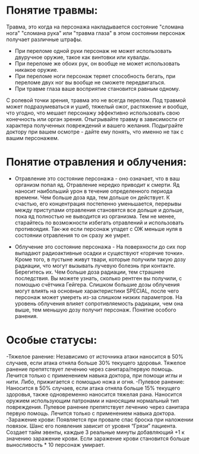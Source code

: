 # Понятие травмы:

Травма, это когда на персонажа накладывается состояние "сломана нога" "сломана рука" или "травма глаза" в этом состоянии персонаж получает различные штрафы.

- При переломе одной руки персонаж не может использовать двуручное оружие, такое как винтовки или кувалды. 
- При переломе же обоих рук, он вообще не может использовать никакое оружие.
- При переломе ноги персонаж теряет способность бегать, при переломе двух ног вы вообще не сможете передвигаться.
- При травме глаза ваше восприятие становится равным одному.

С ролевой точки зрения, травма это не всегда перелом. Под травмой может подразумеваться и ушиб, тяжелый ожог, растяжение и вообще, что угодно, что мешает персонажу эффективно использовать свою конечность или орган зрения. Отыгрывайте травму в зависимости от характера полученных повреждений и вашего желания. Подыграйте доктору при вашем осмотре - дайте ему понять, что именно не так с вашим персонажем.

# Понятие отравления и облучения:

- Отравление это состояние персонажа - оно означает, что в ваш организм попал яд. Отравление нередко приводит к смерти. Яд наносит наибольший урон в течение определенного периода времени. Чем больше доза яда, тем дольше он действует. К счастью, его концентрация постепенно уменьшается, перерывы между приступами отравления становятся все дольше и дольше, пока яд полностью не выводится из организма. Тем не менее, старайтесь по возможности избегать отравлений и использовать противоядия. Так-же если персонаж упадет с ОЖ меньше нуля в состоянии отравления то он сразу же умрет.

- Облучение это состояние персонажа - На поверхности до сих пор выпадают радиоактивные осадки и существуют «горячие точки». Кроме того, в пустыне живут твари, которые получили такую дозу радиации, что могут вызывать лучевую болезнь при контакте. Берегитесь их. Чем больше доза радиации, тем страшнее последствия. Вы можете узнать, сколько рентген вы получили, с помощью счётчика Гейгера.
Слишком большие дозы облучения могут влиять на основные характеристики SPECIAL, после чего персонаж может умереть из-за слишком низких параметров. На уровень облучения влияет сопротивляемость радиации, чем она выше, тем меньшую дозу получит персонаж.
Понятие особого ранения.

# Особые статусы:

-Тяжелое ранение: Независимо от источника атаки наносится в 50% случаев, если атака отняла больше 30% текущего здоровья. Тяжелое ранение препятствует лечению через санитара/первую помощь. Лечится только с применением навыка доктора, при помощи иглы и нити. Либо, прижигается с помощью ножа и огня.
-Пулевое ранение: Наносится в 50% случаев, если атака отняла больше 15% текущего здоровья, также одновременно наносится тяжелая рана. Наносится оружием использующим патронами и наносящим нормальный тип повреждения. Пулевое ранение препятствует лечению через санитара первую помощь. Лечится только с применением навыка доктора.
-Заражение крови: Появляется при провале спас броска при наложении повязок. Шанс его появления зависит от уровня “Грязи” пациента. Создает тайм эвенты, каждые 3 реальные минуты добавляющий +1 к значению заражение крови. Если заражение крови становится больше выносливость * 10 персонаж умирает.
 
